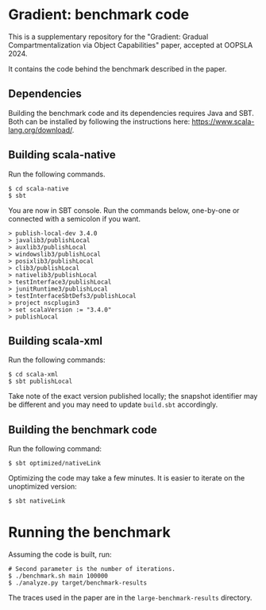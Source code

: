 # Gradient: benchmark code
This is a supplementary repository for the
"Gradient: Gradual Compartmentalization via Object Capabilities" paper,
accepted at OOPSLA 2024.

It contains the code behind the benchmark described in the paper.

## Dependencies
Building the benchmark code and its dependencies requires Java and SBT.
Both can be installed by following the instructions here: 
https://www.scala-lang.org/download/.

## Building scala-native
Run the following commands.

```
$ cd scala-native
$ sbt
```

You are now in SBT console. 
Run the commands below, one-by-one or connected with a semicolon if you want.

```
> publish-local-dev 3.4.0
> javalib3/publishLocal
> auxlib3/publishLocal
> windowslib3/publishLocal
> posixlib3/publishLocal
> clib3/publishLocal
> nativelib3/publishLocal
> testInterface3/publishLocal
> junitRuntime3/publishLocal
> testInterfaceSbtDefs3/publishLocal
> project nscplugin3
> set scalaVersion := "3.4.0"
> publishLocal
```

## Building scala-xml
Run the following commands:

```
$ cd scala-xml
$ sbt publishLocal
```

Take note of the exact version published locally;
the snapshot identifier may be different and you may need to update
`build.sbt` accordingly.

## Building the benchmark code
Run the following command:
```
$ sbt optimized/nativeLink
```

Optimizing the code may take a few minutes.
It is easier to iterate on the unoptimized version:

```
$ sbt nativeLink
```

# Running the benchmark
Assuming the code is built, run:

```
# Second parameter is the number of iterations.
$ ./benchmark.sh main 100000
$ ./analyze.py target/benchmark-results
```

The traces used in the paper are in the `large-benchmark-results` directory.
